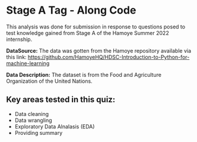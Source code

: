# Stage A Tag - Along Code

This analysis was done for submission in response to questions posed to test knowledge gained from Stage A of the Hamoye Summer 2022 internship.

**DataSource:** The data was gotten from the Hamoye repository available via this link: https://github.com/HamoyeHQ/HDSC-Introduction-to-Python-for-machine-learning

**Data Description:** The dataset is from the Food and Agriculture Organization of the United Nations.

## Key areas tested in this quiz:

- Data cleaning
- Data wrangling
- Exploratory Data Alnalasis (EDA)
- Providing summary 

